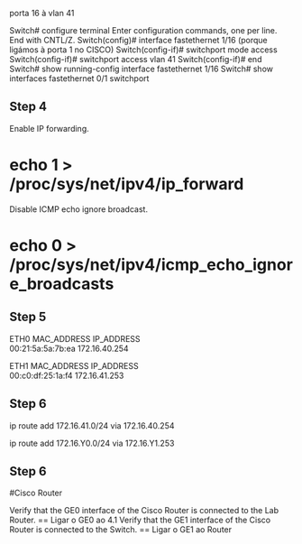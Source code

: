 porta 16 à vlan 41

Switch# configure terminal
Enter configuration commands, one per line. End with CNTL/Z.
Switch(config)# interface fastethernet 1/16 (porque ligámos à porta 1 no CISCO)
Switch(config-if)# switchport mode access
Switch(config-if)# switchport access vlan 41
Switch(config-if)# end
Switch# show running-config interface fastethernet 1/16
Switch# show interfaces fastethernet 0/1 switchport



## Step 4
Enable IP forwarding.

# echo 1 > /proc/sys/net/ipv4/ip_forward

Disable ICMP echo ignore broadcast.

# echo 0 > /proc/sys/net/ipv4/icmp_echo_ignore_broadcasts

## Step 5

ETH0
MAC_ADDRESS         IP_ADDRESS       
00:21:5a:5a:7b:ea  172.16.40.254

ETH1
MAC_ADDRESS         IP_ADDRESS       
00:c0:df:25:1a:f4  172.16.41.253

## Step 6

ip route add 172.16.41.0/24 via 172.16.40.254 

ip route add 172.16.Y0.0/24 via 172.16.Y1.253 

## Step 6

#Cisco Router

Verify that the GE0 interface of the Cisco Router is connected to the Lab Router.  == Ligar o GE0 ao 4.1
Verify that the GE1 interface of the Cisco Router is connected to the Switch. == Ligar o GE1 ao Router



